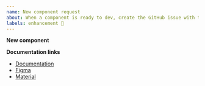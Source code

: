 ```yaml
---
name: New component request
about: When a component is ready to dev, create the GitHub issue with this template
labels: enhancement 🚀
---
```


<!-- 
    Before submitting an issue, please consult our [documentation](https://decathlon.design). 
    Please make sure you are posting an issue pertaining to the Decathlon Design System. 

    Note that before opening an issue, you can chat maintainer of this project on channel
    #vitamin-android in [Decathlon Design System's Slack(https://join.slack.com/t/decathlon-design/shared_invite/zt-ou0n9qas-n_oamDSVUIqvLqNO1LETJg).

    If you want to know how to contribute to this project, you can check our CONTRIBUTING file:
    https://github.com/Decathlon/vitamin-web/blob/main/CONTRIBUTING.md

    If a section isn't adapted for your request, please remove it to avoid any unnecessary section.

    Thanks!
-->

**New component**
<!-- A clear and concise description of what the feature request is. Please include if your feature request is related to a problem. -->

**Documentation links**

- [Documentation](https://decathlon.design/...)
- [Figma](https://figma.com/...)
- [Material](https://material.io/...)
